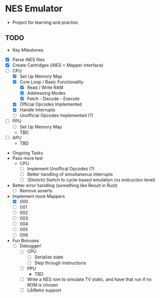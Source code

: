 # NES Emulator
- Project for learning and practies

## TODO
 - Key Milestones
  - [x] Parse iNES files
  - [x] Create Cartridges (iNES + Mapper interface)
  - [ ] CPU
    - [x] Set Up Memory Map
    - [x] Core Loop / Basic Functionality
      - [x] Read / Write RAM
      - [x] Addressing Modes
      - [x] Fetch - Decode - Execute
    - [x] Official Opcodes Implemented
    - [x] Handle Interrupts
    - [ ] Unofficial Opcodes Implemented (?)
  - [ ] PPU
    - [ ] Set Up Memory Map
    - TBD
  - [ ] APU
    - TBD

 - Ongoing Tasks
  - Pass more test
    - CPU
      - [ ] Implement Unoffical Opcodes (?)
      - [ ] Better handling of simultaneous interrupts
      - [ ] _\(Stretch\)_ Switch to cycle-based emulation (vs instruction level)
  - Better error handling (something like Result in Rust)
    - [ ] Remove asserts
  - Implement more Mappers
    - [x] 000
    - [ ] 001
    - [ ] 002
    - [ ] 003
    - [ ] 004
    - [ ] 005
    - [ ] 006
   - Fun Bonuses
     - [ ] Debugger!
       - [ ] CPU
         - [ ] Serialize state
         - [ ] Step through instructions
       - [ ] PPU
         - TBD
       - [ ] Write a NES rom to simulate TV static, and have that run if no ROM is chosen
       - [ ] LibRetro support
